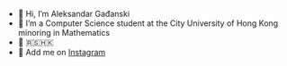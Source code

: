 - 👋 Hi, I’m Aleksandar Gađanski
- 📘 I’m a Computer Science student at the City University of Hong Kong minoring in Mathematics
- 📍 🇷🇸🇭🇰
- 📲 Add me on [Instagram](https://www.instagram.com/gadjanski_/)
